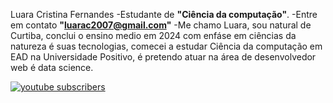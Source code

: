Luara Cristina Fernandes
-Estudante de **"Ciência da computação"**.
-Entre em contato **"luarac2007@gmail.com"**
-Me chamo Luara, sou natural de Curtiba, conclui o ensino medio em 2024 com enfáse em ciências da natureza é suas tecnologias, comecei a estudar Ciência da computação em EAD na Universidade Positivo, é pretendo atuar na área de desenvolvedor web é data science.

<p align="left">
    <a href="https://youtube.com/@eiluaracristina?si=saVwFmuDSOYMy2Jo">
        <img 
            alt="youtube subscribers" 
            title="Inscreva-se no meu canal" 
            src="https://custom-icon-badges.demolab.com/youtube/channel/subscribers/UCxxaGQe_o80wKWdSLv_swGQ?color=%23E05D44&label=Inscreva-se&logo=video&logoColor=white&style=for-the-badge&labelColor=CE4630"
        />
    </a>




